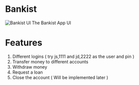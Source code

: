 # Bankist
<img src = "BankistUI.png" alt = "Bankist UI">
The Bankist App UI

# Features 
1. Different logins ( try js,1111 and jd,2222 as the user and pin )
2. Transfer money to different accounts
3. Withdraw money
4. Request a loan
5. Close the account ( Will be implemented later )
